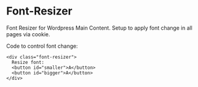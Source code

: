 # Font-Resizer
Font Resizer for Wordpress Main Content. Setup to apply font change in all pages via cookie.

Code to control font change:
```
<div class="font-resizer">
  Resize font: 
  <button id="smaller">A</button>
  <button id="bigger">A</button>
</div>
```
